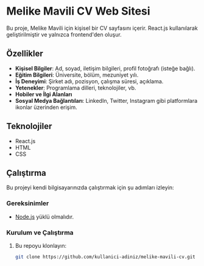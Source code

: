 # Melike Mavili CV Web Sitesi

Bu proje, Melike Mavili için kişisel bir CV sayfasını içerir. React.js kullanılarak geliştirilmiştir ve yalnızca frontend'den oluşur.

## Özellikler

- **Kişisel Bilgiler**: Ad, soyad, iletişim bilgileri, profil fotoğrafı (isteğe bağlı).
- **Eğitim Bilgileri**: Üniversite, bölüm, mezuniyet yılı.
- **İş Deneyimi**: Şirket adı, pozisyon, çalışma süresi, açıklama.
- **Yetenekler**: Programlama dilleri, teknolojiler, vb.
- **Hobiler ve İlgi Alanları**
- **Sosyal Medya Bağlantıları**: LinkedIn, Twitter, Instagram gibi platformlara ikonlar üzerinden erişim.

## Teknolojiler

- React.js
- HTML
- CSS

## Çalıştırma

Bu projeyi kendi bilgisayarınızda çalıştırmak için şu adımları izleyin:

### Gereksinimler
- [Node.js](https://nodejs.org) yüklü olmalıdır.

### Kurulum ve Çalıştırma
1. Bu repoyu klonlayın:
   ```bash
   git clone https://github.com/kullanici-adiniz/melike-mavili-cv.git
